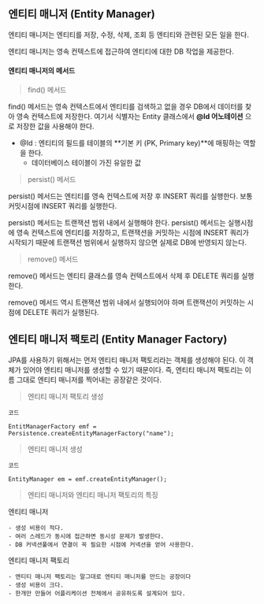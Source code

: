 ## 엔티티 매니저 (Entity Manager)

엔티티 매니저는 엔티티를 저장, 수정, 삭제, 조회 등 엔티티와 관련된 모든 일을 한다.

엔티티 매니저는 영속 컨텍스트에 접근하여 엔티티에 대한 DB 작업을 제공한다.

#### 엔티티 매니저의 메서드

> find() 메서드

find() 메서드는 영속 컨텍스트에서 엔티티를 검색하고 없을 경우 DB에서 데이터를 찾아 영속 컨텍스트에 저장한다. 여기서 식별자는 Entity 클래스에서 **@Id 어노테이션** 으로 저장한 값을 사용해야 한다.

- @Id : 엔티티의 필드를 테이블의 **기본 키 (PK, Primary key)**에 매핑하는 역할을 한다.
    - 데이터베이스 테이블이 가진 유일한 값

> persist() 메서드

persist() 메서드는 엔티티를 영속 컨텍스트에 저장 후 INSERT 쿼리를 실행한다. 보통 커밋시점에 INSERT 쿼리를 실행한다.

persist() 메서드는 트랜잭션 범위 내에서 실행해야 한다. persist() 메서드는 실행시점에 영속 컨텍스트에 엔티티를 저장하고, 트랜잭션을 커밋하는 시점에 INSERT 쿼리가 시작되기 때문에 트랜잭션 범위에서 실행하지 않으면 실제로 DB에 반영되지 않는다.

> remove() 메서드

remove() 메서드는 엔티티 클래스를 영속 컨텍스트에서 삭제 후 DELETE 쿼리를 실행한다.

remove() 메서드 역시 트랜잭션 범위 내에서 실행되어야 하며 트랜잭션이 커밋하는 시점에 DELETE 쿼리가 실행된다.

## 엔티티 매니저 팩토리 (Entity Manager Factory)

JPA를 사용하기 위해서는 먼저 엔티티 매니저 팩토리라는 객체를 생성해야 된다. 이 객체가 있어야 엔티티 매니저를 생성할 수 있기 때문이다. 즉, 엔티티 매니저 팩토리는 이름 그대로 엔티티 매니저를 찍어내는 공장같은 것이다.

> 엔티티 매니저 팩토리 생성

`코드`

`EntitManagerFactory emf = Persistence.createEntityManagerFactory("name");`

> 엔티티 매니저 생성

`코드`

`EntityManager em = emf.createEntityManager();`

> 엔티티 매니저와 엔티티 매니저 팩토리의 특징

엔티티 매니저

    - 생성 비용이 적다.
    - 여러 스레드가 동시에 접근하면 동시성 문제가 발생한다.
    - DB 커넥션풀에서 연결이 꼭 필요한 시점에 커넥션을 얻어 사용한다.

엔티티 매니저 팩토리

    - 엔티티 매니저 팩토리는 말그대로 엔티티 매니저를 만드는 공장이다
    - 생성 비용이 크다.
    - 한개만 만들어 어플리케이션 전체에서 공유하도록 설계되어 있다.

